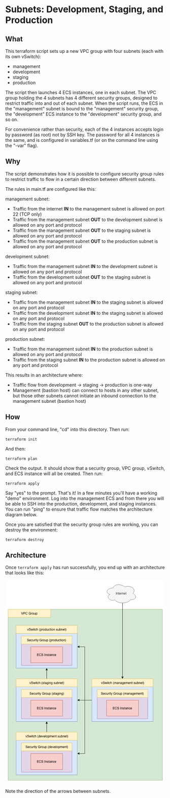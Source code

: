 # Subnets: Development, Staging, and Production

## What

This terraform script sets up a new VPC group with four subnets (each with its own vSwitch):

- management
- development
- staging
- production

The script then launches 4 ECS instances, one in each subnet. The VPC group holding the 4 subnets has 4 different security groups, designed to restrict traffic into and out of each subnet. When the script runs, the ECS in the "management" subnet is bound to the "management" security group, the "development" ECS instance to the "development" security group, and so on.

For convenience rather than security, each of the 4 instances accepts login by password (as root) not by SSH key. The password for all 4 instances is the same, and is configured in variables.tf (or on the command line using the "-var" flag).

## Why

The script demonstrates how it is possible to configure security group rules to restrict traffic to flow in a certain direction between different subnets.

The rules in main.tf are configured like this:

management subnet:

- Traffic from the internet **IN** to the management subnet is allowed on port 22 (TCP only)
- Traffic from the management subnet **OUT** to the development subnet is allowed on any port and protocol
- Traffic from the management subnet **OUT** to the staging subnet is allowed on any port and protocol
- Traffic from the management subnet **OUT** to the production subnet is allowed on any port and protocol

development subnet:

- Traffic from the management subnet **IN** to the development subnet is allowed on any port and protocol
- Traffic from the development subnet **OUT** to the staging subnet is allowed on any port and protocol

staging subnet:

- Traffic from the management subnet **IN** to the staging subnet is allowed on any port and protocol
- Traffic from the development subnet **IN** to the staging subnet is allowed on any port and protocol
- Traffic from the staging subnet **OUT** to the production subnet is allowed on any port and protocol

production subnet:

- Traffic from the management subnet **IN** to the production subnet is allowed on any port and protocol
- Traffic from the staging subnet **IN** to the production subnet is allowed on any port and protocol

This results in an architecture where:

- Traffic flow from development -> staging -> production is one-way
- Management (bastion host) can connect to hosts in any other subnet, but those other subnets cannot initiate an inbound connection to the management subnet (bastion host)

## How 

From your command line, "cd" into this directory. Then run:

```
terraform init
```

And then:

```
terraform plan
```

Check the output. It should show that a security group, VPC group, vSwitch, and ECS instance will all be created. Then run:

```
terraform apply
```

Say "yes" to the prompt. That's it! In a few minutes you'll have a working "demo" environment. Log into the management ECS and from there you will be able to SSH into the production, development, and staging instances. You can run "ping" to ensure that traffic flow matches the architecture diagram below.  

Once you are satisfied that the security group rules are working, you can destroy the environment:

```
terraform destroy
```

## Architecture

Once `terraform apply` has run successfully, you end up with an architecture that looks like this:

![Dev->Staging->Prod Subnet Configuration on Alibaba Cloud](diagrams/dev_staging_prod.png)

Note the direction of the arrows between subnets.